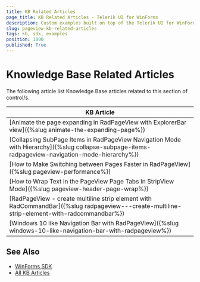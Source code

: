 ```yaml
---
title: KB Related Articles
page_title: KB Related Articles - Telerik UI for WinForms
description: Custom examples built on top of the Telerik UI for WinForms control.
slug: pageview-kb-related-articles
tags: kb, sdk, examples
position: 1000
published: True
---
```


# Knowledge Base Related Articles

The following article list Knowledge Base articles related to this section of control/s.
<!--KB Articles Table-->

|KB Article|
|----|
|[Animate the page expanding in RadPageView with ExplorerBar view]({%slug animate-the-expanding-page%})|
|[Collapsing SubPage Items in RadPageView Navigation Mode with Hierarchy]({%slug collapse-subpage-items-radpageview-navigation-mode-hierarchy%})|
|[How to Make Switching between Pages Faster in RadPageView]({%slug pageview-performance%})|
|[How to Wrap Text in the PageView Page Tabs In StripView Mode]({%slug pageview-header-page-wrap%})|
|[RadPageView - create multiline strip element with RadCommandBar]({%slug radpageview---create-multiline-strip-element-with-radcommandbar%})|
|[Windows 10 like Navigation Bar with RadPageView]({%slug windows-10-like-navigation-bar-with-radpageview%})|

## See Also

* [WinForms SDK](https://github.com/telerik/winforms-sdk)
* [All KB Articles](https://docs.telerik.com/devtools/winforms/knowledge-base)
